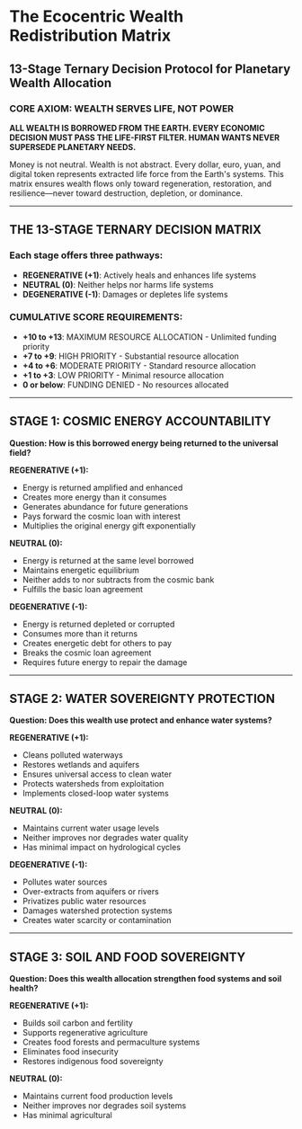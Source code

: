 # The Ecocentric Wealth Redistribution Matrix
## 13-Stage Ternary Decision Protocol for Planetary Wealth Allocation

### CORE AXIOM: WEALTH SERVES LIFE, NOT POWER

**ALL WEALTH IS BORROWED FROM THE EARTH. EVERY ECONOMIC DECISION MUST PASS THE LIFE-FIRST FILTER. HUMAN WANTS NEVER SUPERSEDE PLANETARY NEEDS.**

Money is not neutral. Wealth is not abstract. Every dollar, euro, yuan, and digital token represents extracted life force from the Earth's systems. This matrix ensures wealth flows only toward regeneration, restoration, and resilience—never toward destruction, depletion, or dominance.

---

## THE 13-STAGE TERNARY DECISION MATRIX

### Each stage offers three pathways:
- **REGENERATIVE (+1)**: Actively heals and enhances life systems
- **NEUTRAL (0)**: Neither helps nor harms life systems  
- **DEGENERATIVE (-1)**: Damages or depletes life systems

### CUMULATIVE SCORE REQUIREMENTS:
- **+10 to +13**: MAXIMUM RESOURCE ALLOCATION - Unlimited funding priority
- **+7 to +9**: HIGH PRIORITY - Substantial resource allocation
- **+4 to +6**: MODERATE PRIORITY - Standard resource allocation
- **+1 to +3**: LOW PRIORITY - Minimal resource allocation
- **0 or below**: FUNDING DENIED - No resources allocated

---

## STAGE 1: COSMIC ENERGY ACCOUNTABILITY

**Question: How is this borrowed energy being returned to the universal field?**

**REGENERATIVE (+1):**
- Energy is returned amplified and enhanced
- Creates more energy than it consumes
- Generates abundance for future generations
- Pays forward the cosmic loan with interest
- Multiplies the original energy gift exponentially

**NEUTRAL (0):**
- Energy is returned at the same level borrowed
- Maintains energetic equilibrium
- Neither adds to nor subtracts from the cosmic bank
- Fulfills the basic loan agreement

**DEGENERATIVE (-1):**
- Energy is returned depleted or corrupted
- Consumes more than it returns
- Creates energetic debt for others to pay
- Breaks the cosmic loan agreement
- Requires future energy to repair the damage

---

## STAGE 2: WATER SOVEREIGNTY PROTECTION

**Question: Does this wealth use protect and enhance water systems?**

**REGENERATIVE (+1):**
- Cleans polluted waterways
- Restores wetlands and aquifers
- Ensures universal access to clean water
- Protects watersheds from exploitation
- Implements closed-loop water systems

**NEUTRAL (0):**
- Maintains current water usage levels
- Neither improves nor degrades water quality
- Has minimal impact on hydrological cycles

**DEGENERATIVE (-1):**
- Pollutes water sources
- Over-extracts from aquifers or rivers
- Privatizes public water resources
- Damages watershed protection systems
- Creates water scarcity or contamination

---

## STAGE 3: SOIL AND FOOD SOVEREIGNTY

**Question: Does this wealth allocation strengthen food systems and soil health?**

**REGENERATIVE (+1):**
- Builds soil carbon and fertility
- Supports regenerative agriculture
- Creates food forests and permaculture systems
- Eliminates food insecurity
- Restores indigenous food sovereignty

**NEUTRAL (0):**
- Maintains current food production levels
- Neither improves nor degrades soil systems
- Has minimal agricultural
